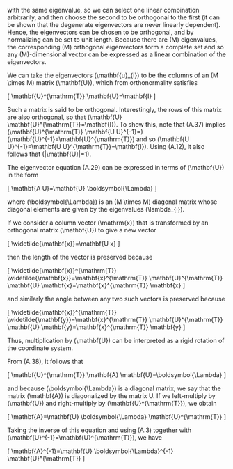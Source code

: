 with the same eigenvalue, so we can select one linear combination arbitrarily, and then choose the second to be orthogonal to the first (it can be shown that the degenerate eigenvectors are never linearly dependent). Hence, the eigenvectors can be chosen to be orthogonal, and by normalizing can be set to unit length. Because there are \(M\) eigenvalues, the corresponding \(M\) orthogonal eigenvectors form a complete set and so any \(M\)-dimensional vector can be expressed as a linear combination of the eigenvectors.

We can take the eigenvectors \(\mathbf{u}_{i}\) to be the columns of an \(M \times M\) matrix \(\mathbf{U}\), which from orthonormality satisfies

\[
\mathbf{U}^{\mathrm{T}} \mathbf{U}=\mathbf{I}
\]

Such a matrix is said to be orthogonal. Interestingly, the rows of this matrix are also orthogonal, so that \(\mathbf{U} \mathbf{U}^{\mathrm{T}}=\mathbf{I}\). To show this, note that (A.37) implies \(\mathbf{U}^{\mathrm{T}} \mathbf{U U}^{-1}=\) \(\mathbf{U}^{-1}=\mathbf{U}^{\mathrm{T}}\) and so \(\mathbf{U U}^{-1}=\mathbf{U U}^{\mathrm{T}}=\mathbf{I}\). Using (A.12), it also follows that \(|\mathbf{U}|=1\).

The eigenvector equation (A.29) can be expressed in terms of \(\mathbf{U}\) in the form

\[
\mathbf{A U}=\mathbf{U} \boldsymbol{\Lambda}
\]

where \(\boldsymbol{\Lambda}\) is an \(M \times M\) diagonal matrix whose diagonal elements are given by the eigenvalues \(\lambda_{i}\).

If we consider a column vector \(\mathrm{x}\) that is transformed by an orthogonal matrix \(\mathbf{U}\) to give a new vector

\[
\widetilde{\mathbf{x}}=\mathbf{U x}
\]

then the length of the vector is preserved because

\[
\widetilde{\mathbf{x}}^{\mathrm{T}} \widetilde{\mathbf{x}}=\mathbf{x}^{\mathrm{T}} \mathbf{U}^{\mathrm{T}} \mathbf{U} \mathbf{x}=\mathbf{x}^{\mathrm{T}} \mathbf{x}
\]

and similarly the angle between any two such vectors is preserved because

\[
\widetilde{\mathbf{x}}^{\mathrm{T}} \widetilde{\mathbf{y}}=\mathbf{x}^{\mathrm{T}} \mathbf{U}^{\mathrm{T}} \mathbf{U} \mathbf{y}=\mathbf{x}^{\mathrm{T}} \mathbf{y}
\]

Thus, multiplication by \(\mathbf{U}\) can be interpreted as a rigid rotation of the coordinate system.

From (A.38), it follows that

\[
\mathbf{U}^{\mathrm{T}} \mathbf{A} \mathbf{U}=\boldsymbol{\Lambda}
\]

and because \(\boldsymbol{\Lambda}\) is a diagonal matrix, we say that the matrix \(\mathbf{A}\) is diagonalized by the matrix U. If we left-multiply by \(\mathbf{U}\) and right-multiply by \(\mathbf{U}^{\mathrm{T}}\), we obtain

\[
\mathbf{A}=\mathbf{U} \boldsymbol{\Lambda} \mathbf{U}^{\mathrm{T}}
\]

Taking the inverse of this equation and using (A.3) together with \(\mathbf{U}^{-1}=\mathbf{U}^{\mathrm{T}}\), we have

\[
\mathbf{A}^{-1}=\mathbf{U} \boldsymbol{\Lambda}^{-1} \mathbf{U}^{\mathrm{T}}
\]